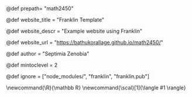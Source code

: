 <!--
Add here global page variables to use throughout your
website.
The website_* must be defined for the RSS to work
-->
@def  prepath= "math2450"

@def website_title = "Franklin Template"

@def website_descr = "Example website using Franklin"

@def website_url   = "https://bathukorallage.github.io/math2450/"

@def author = "Septimia Zenobia"

@def mintoclevel = 2

<!--
Add here files or directories that should be ignored by Franklin, otherwise
these files might be copied and, if markdown, processed by Franklin which
you might not want. Indicate directories by ending the name with a `/`.
-->
@def ignore = ["node_modules/", "franklin", "franklin.pub"]

<!--
Add here global latex commands to use throughout your
pages. It can be math commands but does not need to be.
For instance:
* \newcommand{\phrase}{This is a long phrase to copy.}
-->
\newcommand{\R}{\mathbb R}
\newcommand{\scal}[1]{\langle #1 \rangle}
